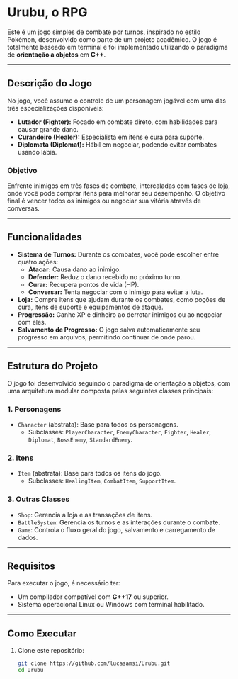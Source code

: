 # Urubu, o RPG

Este é um jogo simples de combate por turnos, inspirado no estilo Pokémon, desenvolvido como parte de um projeto acadêmico. O jogo é totalmente baseado em terminal e foi implementado utilizando o paradigma de **orientação a objetos** em **C++**.

---

## **Descrição do Jogo**

No jogo, você assume o controle de um personagem jogável com uma das três especializações disponíveis: 
- **Lutador (Fighter):** Focado em combate direto, com habilidades para causar grande dano.
- **Curandeiro (Healer):** Especialista em itens e cura para suporte.
- **Diplomata (Diplomat):** Hábil em negociar, podendo evitar combates usando lábia.

### **Objetivo**
Enfrente inimigos em três fases de combate, intercaladas com fases de loja, onde você pode comprar itens para melhorar seu desempenho. O objetivo final é vencer todos os inimigos ou negociar sua vitória através de conversas.

---

## **Funcionalidades**
- **Sistema de Turnos:** Durante os combates, você pode escolher entre quatro ações:
  - **Atacar:** Causa dano ao inimigo.
  - **Defender:** Reduz o dano recebido no próximo turno.
  - **Curar:** Recupera pontos de vida (HP).
  - **Conversar:** Tenta negociar com o inimigo para evitar a luta.
- **Loja:** Compre itens que ajudam durante os combates, como poções de cura, itens de suporte e equipamentos de ataque.
- **Progressão:** Ganhe XP e dinheiro ao derrotar inimigos ou ao negociar com eles.
- **Salvamento de Progresso:** O jogo salva automaticamente seu progresso em arquivos, permitindo continuar de onde parou.

---

## **Estrutura do Projeto**
O jogo foi desenvolvido seguindo o paradigma de orientação a objetos, com uma arquitetura modular composta pelas seguintes classes principais:

### **1. Personagens**
- `Character` (abstrata): Base para todos os personagens.
  - Subclasses: `PlayerCharacter`, `EnemyCharacter`, `Fighter`, `Healer`, `Diplomat`, `BossEnemy`, `StandardEnemy`.

### **2. Itens**
- `Item` (abstrata): Base para todos os itens do jogo.
  - Subclasses: `HealingItem`, `CombatItem`, `SupportItem`.

### **3. Outras Classes**
- `Shop`: Gerencia a loja e as transações de itens.
- `BattleSystem`: Gerencia os turnos e as interações durante o combate.
- `Game`: Controla o fluxo geral do jogo, salvamento e carregamento de dados.

---

## **Requisitos**
Para executar o jogo, é necessário ter:
- Um compilador compatível com **C++17** ou superior.
- Sistema operacional Linux ou Windows com terminal habilitado.

---

## **Como Executar**
1. Clone este repositório:
   ```bash
   git clone https://github.com/lucasamsi/Urubu.git
   cd Urubu
